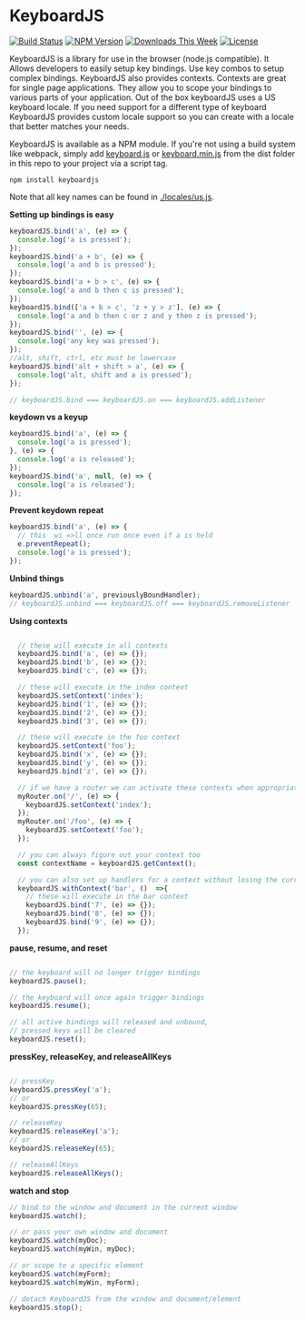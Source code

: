 
KeyboardJS
==========

[![Build Status](http://img.shields.io/github/workflow/status/RobertWHurst/KeyboardJS/Unit%20Tests.svg?style=flat)](https://github.com/RobertWHurst/KeyboardJS/actions)
[![NPM Version](http://img.shields.io/npm/v/keyboardjs.svg?style=flat)](https://www.npmjs.org/package/keyboardjs)
[![Downloads This Week](http://img.shields.io/npm/dm/keyboardjs.svg?style=flat)](https://www.npmjs.org/package/keyboardjs)
[![License](http://img.shields.io/npm/l/keyboardjs.svg?style=flat)](https://www.npmjs.org/package/keyboardjs)

KeyboardJS is a library for use in the browser (node.js compatible). It Allows
developers to easily setup key bindings. Use key combos to setup complex
bindings. KeyboardJS also provides contexts. Contexts are great for single page
applications. They allow you to scope your bindings to various parts of your
application. Out of the box keyboardJS uses a US keyboard locale. If you need
support for a different type of keyboard KeyboardJS provides custom locale
support so you can create with a locale that better matches your needs.

KeyboardJS is available as a NPM module. If you're not using a build system
like webpack, simply add
[keyboard.js](https://github.com/RobertWHurst/KeyboardJS/blob/master/dist/keyboard.js)
or
[keyboard.min.js](https://github.com/RobertWHurst/KeyboardJS/blob/master/dist/keyboard.min.js)
from the dist folder in this repo to your project via a script tag.

```shell
npm install keyboardjs
```

Note that all key names can be found in [./locales/us.js](https://github.com/RobertWHurst/KeyboardJS/blob/master/locales/us.js).

__Setting up bindings is easy__

```javascript
keyboardJS.bind('a', (e) => {
  console.log('a is pressed');
});
keyboardJS.bind('a + b', (e) => {
  console.log('a and b is pressed');
});
keyboardJS.bind('a + b > c', (e) => {
  console.log('a and b then c is pressed');
});
keyboardJS.bind(['a + b > c', 'z + y > z'], (e) => {
  console.log('a and b then c or z and y then z is pressed');
});
keyboardJS.bind('', (e) => {
  console.log('any key was pressed');
});
//alt, shift, ctrl, etc must be lowercase
keyboardJS.bind('alt + shift > a', (e) => {
  console.log('alt, shift and a is pressed');
});

// keyboardJS.bind === keyboardJS.on === keyboardJS.addListener
```


__keydown vs a keyup__

```javascript
keyboardJS.bind('a', (e) => {
  console.log('a is pressed');
}, (e) => {
  console.log('a is released');
});
keyboardJS.bind('a', null, (e) => {
  console.log('a is released');
});
```


__Prevent keydown repeat__

```javascript
keyboardJS.bind('a', (e) => {
  // this  wi =>ll once run once even if a is held
  e.preventRepeat();
  console.log('a is pressed');
});
```


__Unbind things__

```javascript
keyboardJS.unbind('a', previouslyBoundHandler);
// keyboardJS.unbind === keyboardJS.off === keyboardJS.removeListener
```


__Using contexts__

```javascript

  // these will execute in all contexts
  keyboardJS.bind('a', (e) => {});
  keyboardJS.bind('b', (e) => {});
  keyboardJS.bind('c', (e) => {});

  // these will execute in the index context
  keyboardJS.setContext('index');
  keyboardJS.bind('1', (e) => {});
  keyboardJS.bind('2', (e) => {});
  keyboardJS.bind('3', (e) => {});

  // these will execute in the foo context
  keyboardJS.setContext('foo');
  keyboardJS.bind('x', (e) => {});
  keyboardJS.bind('y', (e) => {});
  keyboardJS.bind('z', (e) => {});

  // if we have a router we can activate these contexts when appropriate
  myRouter.on('/', (e) => {
    keyboardJS.setContext('index');
  });
  myRouter.on('/foo', (e) => {
    keyboardJS.setContext('foo');
  });

  // you can always figure out your context too
  const contextName = keyboardJS.getContext();

  // you can also set up handlers for a context without losing the current context
  keyboardJS.withContext('bar', ()  =>{
    // these will execute in the bar context
    keyboardJS.bind('7', (e) => {});
    keyboardJS.bind('8', (e) => {});
    keyboardJS.bind('9', (e) => {});
  });
```


__pause, resume, and reset__

```javascript

// the keyboard will no longer trigger bindings
keyboardJS.pause();

// the keyboard will once again trigger bindings
keyboardJS.resume();

// all active bindings will released and unbound,
// pressed keys will be cleared
keyboardJS.reset();
```


__pressKey, releaseKey, and releaseAllKeys__

```javascript

// pressKey
keyboardJS.pressKey('a');
// or
keyboardJS.pressKey(65);

// releaseKey
keyboardJS.releaseKey('a');
// or
keyboardJS.releaseKey(65);

// releaseAllKeys
keyboardJS.releaseAllKeys();
```


__watch and stop__

```javascript
// bind to the window and document in the current window
keyboardJS.watch();

// or pass your own window and document
keyboardJS.watch(myDoc);
keyboardJS.watch(myWin, myDoc);

// or scope to a specific element
keyboardJS.watch(myForm);
keyboardJS.watch(myWin, myForm);

// detach KeyboardJS from the window and document/element
keyboardJS.stop();
```
